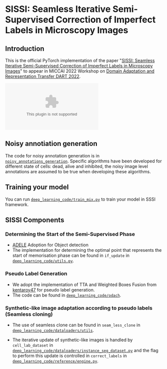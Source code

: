 # SISSI: Seamless Iterative Semi-Supervised Correction of Imperfect Labels in Microscopy Images

## Introduction
This is the official PyTorch implementation of the paper "[SISSI: Seamless Iterative Semi-Supervised Correction of Imperfect Labels in Microscopy Images](https://arxiv.org/abs/2203.13993)"
to appear in MICCAI 2022 Workshop on [Domain Adaptation and Representation Transfer DART 2022](https://sites.google.com/view/dart2022/home). 


![SISSI: pipeline](https://github.com/marwankefah/SISSI/blob/master/sissi_pipeline.eps)

## Noisy annotiation generation

The code for noisy annotation generation is in [`noisy_annotations_generation`](https://github.com/marwankefah/cell-segmentation/tree/master/noisy_annotations_generation). Specific algorithms have been developed for different state of cells: dead, alive and inhibited, the noisy image level annotations are assumed to be true when developing these algorithms.  

## Training your model

You can run [`deep_learning_code/train_mix.py`](https://github.com/marwankefah/cell-segmentation/blob/master/deep_learning_code/train_mix.py) to train your model in SSSI framework.

## SISSI Components
### Determining the Start of the Semi-Supervised Phase
- [ADELE](https://github.com/Kangningthu/ADELE) Adoption for Object detection
- The implementation for determining the optimal point
that represents the start of memorisation phase can be found in `if_update` in [`deep_learning_code/utils.py`](cytotoxicity_classification/Classifier.pyhttps://github.com/marwankefah/cell-segmentation/blob/a0ba82a8362ca814c92abd223533d3dbb35e19c2/deep_learning_code/reference/utils.py ).


### Pseudo Label Generation 
- We adopt the implementation of TTA and Weighted Boxes Fusion from [kentaroy47](https://github.com/kentaroy47/ODA-Object-Detection-ttA) for pseudo label generation.
- The code can be found in [`deep_learning_code/odach`](https://github.com/marwankefah/cell-segmentation/tree/a0ba82a8362ca814c92abd223533d3dbb35e19c2/deep_learning_code/odach).
  
### Synthetic-like image adaptation according to pseudo labels (Seamless cloning)

- The use of seamless clone can be found in `seam_less_clone` in [`deep_learning_code/dataloaders/utils`](https://github.com/marwankefah/cell-segmentation/blob/a0ba82a8362ca814c92abd223533d3dbb35e19c2/deep_learning_code/dataloaders/utils.py).


- The iterative update of synthetic-like images is handled by `cell_lab_dataset` in [`deep_learning_code/dataloaders/instance_seg_dataset.py`](https://github.com/marwankefah/cell-segmentation/blob/a0ba82a8362ca814c92abd223533d3dbb35e19c2/deep_learning_code/dataloaders/instance_seg_dataset.py) and the flag to perform this update is controlled in `correct_labels` in [`deep_learning_code/reference/engine.py`](https://github.com/marwankefah/cell-segmentation/blob/a0ba82a8362ca814c92abd223533d3dbb35e19c2/deep_learning_code/reference/engine.py).


<!-- ## Citation
If this code is useful for your research, please consider citing:
```
@article{elbatel2022,
  title={SISSI: Seamless Iterative Semi-Supervised Correction of Imperfect Labels in Microscopy Images},
  author={Marawan Elbatel, Christina Bornberg, Manasi Kattel, Enrique Almar, Claudio Marrocco, Alessandro Bria},
  journal={arXiv preprint arXiv:-----},
  year={2022}
}
``` -->

